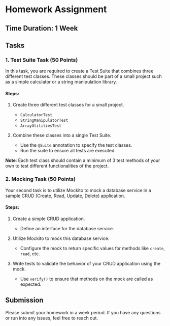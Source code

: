 # Homework Assignment

## Time Duration: 1 Week

## Tasks

### 1. Test Suite Task (50 Points)

In this task, you are required to create a Test Suite that combines three different test classes. These classes should be part of a small project such as a simple calculator or a string manipulation library.

#### Steps:

1. Create three different test classes for a small project.
    - `CalculatorTest`
    - `StringManipulatorTest`
    - `ArrayUtilitiesTest`

2. Combine these classes into a single Test Suite.
    - Use the `@Suite` annotation to specify the test classes.
    - Run the suite to ensure all tests are executed.

**Note**: Each test class should contain a minimum of 3 test methods of your own to test different functionalities of the project.

### 2. Mocking Task (50 Points)

Your second task is to utilize Mockito to mock a database service in a sample CRUD (Create, Read, Update, Delete) application.

#### Steps:

1. Create a simple CRUD application.
    - Define an interface for the database service.

2. Utilize Mockito to mock this database service.
    - Configure the mock to return specific values for methods like `create`, `read`, etc.

3. Write tests to validate the behavior of your CRUD application using the mock.
    - Use `verify()` to ensure that methods on the mock are called as expected.

## Submission

Please submit your homework in a week period. If you have any questions or run into any issues, feel free to reach out.